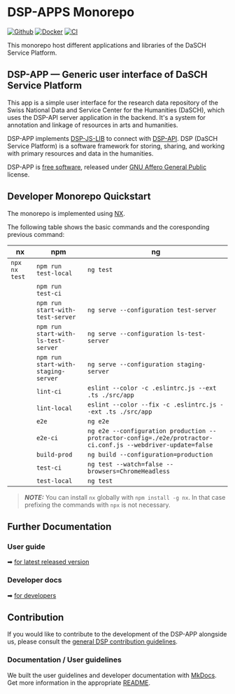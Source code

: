 # DSP-APPS Monorepo

[![Github](https://img.shields.io/github/v/tag/dasch-swiss/dsp-app?include_prereleases&label=Github%20tag)](https://github.com/dasch-swiss/dsp-app)
[![Docker](https://img.shields.io/docker/v/daschswiss/dsp-app?label=Docker%20image)](https://hub.docker.com/r/daschswiss/dsp-app)
[![CI](https://github.com/dasch-swiss/dsp-app/workflows/CI/badge.svg)](https://github.com/dasch-swiss/dsp-app/actions?query=workflow%3ACI)

This monorepo host different applications and libraries of the DaSCH Service Platform.

## DSP-APP &mdash; Generic user interface of DaSCH Service Platform

This app is a simple user interface for the research data repository of the
Swiss National Data and Service Center for the Humanities (DaSCH), which uses
the DSP-API server application in the backend. It's a system for annotation and
linkage of resources in arts and humanities.

DSP-APP implements [DSP-JS-LIB](https://www.npmjs.com/package/@dasch-swiss/dsp-js-lib)
to connect with [DSP-API](https://docs.dasch.swiss/latest/DSP-API/03-endpoints/api-v2/introduction/).
DSP (DaSCH Service Platform) is a software framework for storing, sharing, and
working with primary resources and data in the humanities.

DSP-APP is [free software](http://www.gnu.org/philosophy/free-sw.en.html), released
under [GNU Affero General Public](http://www.gnu.org/licenses/agpl-3.0.en.html) license.

## Developer Monorepo Quickstart

The monorepo is implemented using [NX](https://nx.dev).

The following table shows the basic commands and the coresponding previous command:

| nx            | npm                                 | ng                                                                                                           |
| ------------- | ----------------------------------- | ------------------------------------------------------------------------------------------------------------ |
| `npx nx test` | `npm run test-local`                | `ng test`                                                                                                    |
|               | `npm run test-ci`                   |                                                                                                              |
|               | `npm run start-with-test-server`    | `ng serve --configuration test-server`                                                                       |
|               | `npm run start-with-ls-test-server` | `ng serve --configuration ls-test-server`                                                                    |
|               | `npm run start-with-staging-server` | `ng serve --configuration staging-server`                                                                    |
|               | `lint-ci`                           | `eslint --color -c .eslintrc.js --ext .ts ./src/app`                                                         |
|               | `lint-local`                        | `eslint --color --fix -c .eslintrc.js --ext .ts ./src/app`                                                   |
|               | `e2e`                               | `ng e2e`                                                                                                     |
|               | `e2e-ci`                            | `ng e2e --configuration production --protractor-config=./e2e/protractor-ci.conf.js --webdriver-update=false` |
|               | `build-prod`                        | `ng build --configuration=production`                                                                        |
|               | `test-ci`                           | `ng test --watch=false --browsers=ChromeHeadless`                                                            |
|               | `test-local`                        | `ng test`                                                                                                    |

> **_NOTE:_** You can install `nx` globally with `npm install -g nx`. In that case prefixing the commands with `npx` is not necessary.

## Further Documentation

### User guide

➡ [for latest released version](https://docs.dasch.swiss/latest/DSP-APP/user-guide/)

### Developer docs

➡ [for developers](https://docs.dasch.swiss/latest/DSP-APP/contribution)

## Contribution

If you would like to contribute to the development of the DSP-APP alongside us,
please consult the [general DSP contribution guidelines](https://docs.dasch.swiss/latest/developers/dsp/contribution/).

### Documentation / User guidelines

We built the user guidelines and developer documentation with [MkDocs](https://www.mkdocs.org/).
Get more information in the appropriate [README](https://github.com/dasch-swiss/dsp-app/blob/main/docs/README.md).
